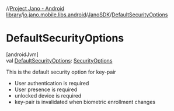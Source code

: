 //[Project Jano - Android library](../../../index.md)/[io.jano.mobile.libs.android](../index.md)/[JanoSDK](index.md)/[DefaultSecurityOptions](-default-security-options.md)

# DefaultSecurityOptions

[androidJvm]\
val [DefaultSecurityOptions](-default-security-options.md): [SecurityOptions](../-security-options/index.md)

This is the default security option for key-pair

<ul><li>User authentication is required</li><li>User presence is required</li><li>unlocked device is required</li><li>key-pair is invalidated when biometric enrollment changes</li></ul>
